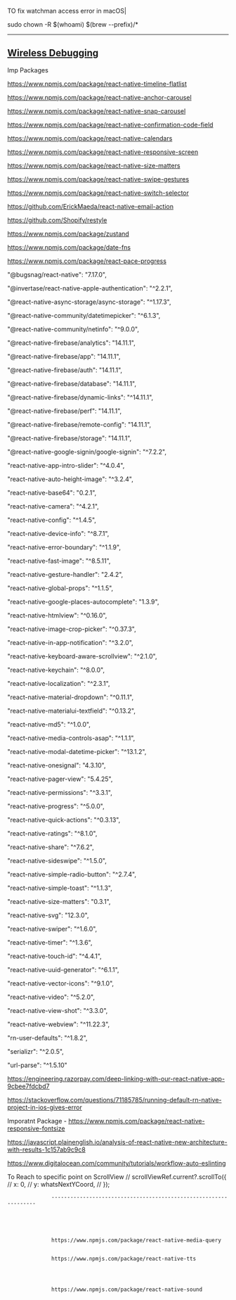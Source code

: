 TO fix watchman access error in macOS|      



sudo chown -R $(whoami) $(brew --prefix)/*




----------------------


[Wireless Debugging](https://forum.xda-developers.com/t/adb-wifi-how-to-specify-port-and-have-it-fix.4321669/)
------------

Imp Packages

https://www.npmjs.com/package/react-native-timeline-flatlist




https://www.npmjs.com/package/react-native-anchor-carousel


https://www.npmjs.com/package/react-native-snap-carousel



https://www.npmjs.com/package/react-native-confirmation-code-field



https://www.npmjs.com/package/react-native-calendars



https://www.npmjs.com/package/react-native-responsive-screen



https://www.npmjs.com/package/react-native-size-matters


https://www.npmjs.com/package/react-native-swipe-gestures




https://www.npmjs.com/package/react-native-switch-selector


https://github.com/ErickMaeda/react-native-email-action



https://github.com/Shopify/restyle


https://www.npmjs.com/package/zustand



https://www.npmjs.com/package/date-fns



https://www.npmjs.com/package/react-pace-progress





"@bugsnag/react-native": "7.17.0", 

"@invertase/react-native-apple-authentication": "^2.2.1", 

"@react-native-async-storage/async-storage": "^1.17.3", 

"@react-native-community/datetimepicker": "^6.1.3", 

"@react-native-community/netinfo": "^9.0.0", 

"@react-native-firebase/analytics": "14.11.1", 

"@react-native-firebase/app": "14.11.1",

 "@react-native-firebase/auth": "14.11.1", 

"@react-native-firebase/database": "14.11.1", 

"@react-native-firebase/dynamic-links": "^14.11.1", 

"@react-native-firebase/perf": "14.11.1", 

"@react-native-firebase/remote-config": "14.11.1", 

"@react-native-firebase/storage": "14.11.1", 

"@react-native-google-signin/google-signin": "^7.2.2", 

"react-native-app-intro-slider": "^4.0.4", 

"react-native-auto-height-image": "^3.2.4", 

"react-native-base64": "0.2.1", 

"react-native-camera": "^4.2.1", 

"react-native-config": "^1.4.5",

 "react-native-device-info": "^8.7.1", 

"react-native-error-boundary": "^1.1.9", 

"react-native-fast-image": "^8.5.11",

"react-native-gesture-handler": "2.4.2",

 "react-native-global-props": "^1.1.5",

 "react-native-google-places-autocomplete": "1.3.9", 

"react-native-htmlview": "^0.16.0",

 "react-native-image-crop-picker": "^0.37.3",

 "react-native-in-app-notification": "^3.2.0", 

"react-native-keyboard-aware-scrollview": "^2.1.0", 

"react-native-keychain": "^8.0.0", 

"react-native-localization": "^2.3.1", 

"react-native-material-dropdown": "^0.11.1", 

"react-native-materialui-textfield": "^0.13.2",

 "react-native-md5": "^1.0.0", 

"react-native-media-controls-asap": "^1.1.1", 

"react-native-modal-datetime-picker": "^13.1.2", 

"react-native-onesignal": "4.3.10", 

"react-native-pager-view": "5.4.25",

 "react-native-permissions": "^3.3.1",

 "react-native-progress": "^5.0.0", 

"react-native-quick-actions": "^0.3.13", 

"react-native-ratings": "^8.1.0", 

"react-native-share": "^7.6.2", 

"react-native-sideswipe": "^1.5.0", 

"react-native-simple-radio-button": "^2.7.4", 

"react-native-simple-toast": "^1.1.3", 

"react-native-size-matters": "0.3.1", 

"react-native-svg": "12.3.0", 

"react-native-swiper": "^1.6.0",

 "react-native-timer": "^1.3.6", 

"react-native-touch-id": "^4.4.1", 

"react-native-uuid-generator": "^6.1.1", 

"react-native-vector-icons": "^9.1.0", 

"react-native-video": "^5.2.0", 

"react-native-view-shot": "^3.3.0", 

"react-native-webview": "^11.22.3", 

"rn-user-defaults": "^1.8.2", 

"serializr": "^2.0.5", 

"url-parse": "^1.5.10"


https://engineering.razorpay.com/deep-linking-with-our-react-native-app-9cbee7fdcbd7

https://stackoverflow.com/questions/71185785/running-default-rn-native-project-in-ios-gives-error



Imporatnt Package - https://www.npmjs.com/package/react-native-responsive-fontsize




https://javascript.plainenglish.io/analysis-of-react-native-new-architecture-with-results-1c157ab9c9c8








https://www.digitalocean.com/community/tutorials/workflow-auto-eslinting










To Reach to specific point on ScrollView
 // scrollViewRef.current?.scrollTo({
                  //   x: 0,
                  //   y: whatsNextYCoord,
                  // });
                  
                  
                  
                  
                  
                  
                  
                  
                  
                  
                  
                  
                  
                  
                  
                  
                  
                  
                  
                  
                  
                  
                  
                  -----------------------------------------------------------------
                  
                  
                  
                  
                  
                  https://www.npmjs.com/package/react-native-media-query
                  
                  
                  https://www.npmjs.com/package/react-native-tts
                  
                  
                  
                  
                  https://www.npmjs.com/package/react-native-sound
                  
                  
                  
                  
                  
                  
                  
                  
                  
                  
